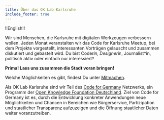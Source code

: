 ```yaml
---
title: Über das OK Lab Karlsruhe
include_footer: true
---
```


!!English!!

Wir sind Menschen, die Karlsruhe mit digitalen Werkzeugen verbessern wollen. 
Jeden Monat veranstalten wir das Code for Karlsruhe Meetup, bei dem Projekte vorgestellt, 
interessanten Vorträgen gelauscht und zusammen diskutiert und gebastelt wird. 
Du bist Coder*in, Designer*in, Journalist*in, politisch aktiv oder einfach nur interessiert? 

**Prima! Lass uns zusammen die Stadt voran bringen!**

Welche Möglichkeiten es gibt, findest Du unter [Mitmachen](/mitmachen).

Als OK Lab Karlsruhe sind wir Teil des [Code for Germany](https://codefor.de) Netzwerks, 
ein Programm der [Open Knowledge Foundation Deutschland](http://okfn.de/). Ziel von Code for Germany ist es, durch die Entwicklung konkreter
Anwendungen neue Möglichkeiten und Chancen in Bereichen wie
Bürgerservice, Partizipation und staatlicher Transparenz aufzuzeigen und
die Öffnung staatlicher Daten weiter voranzutreiben. 


